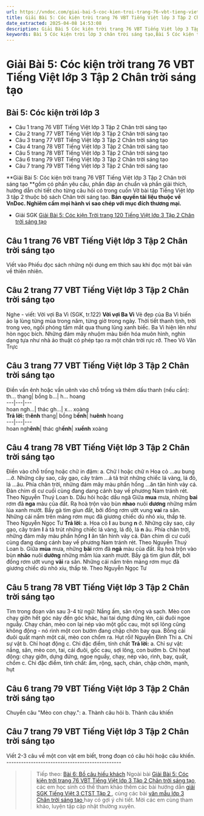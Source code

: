 ```yaml
---
url: https://vndoc.com/giai-bai-5-coc-kien-troi-trang-76-vbt-tieng-viet-lop-3-tap-2-chan-troi-sang-tao-294813
title: Giải Bài 5: Cóc kiện trời trang 76 VBT Tiếng Việt lớp 3 Tập 2 Chân trời sáng tạo - VnDoc.com
date_extracted: 2025-04-08 14:53:08
description: Giải Bài 5 Cóc kiện trời trang 76 VBT Tiếng Việt lớp 3 Tập 2 CTST được biên soạn nhằm giúp các em HS đạt kết quả tốt trong quá trình làm bài tập và học tập môn Tiếng Việt lớp 3.
keywords: Bài 5 Cóc kiện trời lớp 3 chân trời sáng tạo,Bài 5 Cóc kiện trời trang 76,giải Bài 5 Cóc kiện trời lớp 3,Bài 5 Cóc kiện trời lớp 3,giải vbt Bài 5 Cóc kiện trời lớp 3,Bài 5 Cóc kiện trời,tiếng việt lớp 3 chân trời sáng tạo,tiếng việt lớp 3 ctst,tiếng việt lớp 3,sách tiếng việt lớp 3,bài tập tiếng việt lớp 3
---
```


# Giải Bài 5: Cóc kiện trời trang 76 VBT Tiếng Việt lớp 3 Tập 2 Chân trời sáng tạo
## **Bài 5: Cóc kiện trời lớp 3**
  * Câu 1 trang 76 VBT Tiếng Việt lớp 3 Tập 2 Chân trời sáng tạo
  * Câu 2 trang 77 VBT Tiếng Việt lớp 3 Tập 2 Chân trời sáng tạo
  * Câu 3 trang 77 VBT Tiếng Việt lớp 3 Tập 2 Chân trời sáng tạo
  * Câu 4 trang 78 VBT Tiếng Việt lớp 3 Tập 2 Chân trời sáng tạo
  * Câu 5 trang 78 VBT Tiếng Việt lớp 3 Tập 2 Chân trời sáng tạo
  * Câu 6 trang 79 VBT Tiếng Việt lớp 3 Tập 2 Chân trời sáng tạo
  * Câu 7 trang 79 VBT Tiếng Việt lớp 3 Tập 2 Chân trời sáng tạo

**Giải Bài 5: Cóc kiện trời trang 76 VBT Tiếng Việt lớp 3 Tập 2 Chân trời sáng tạo **gồm có phần yêu cầu, phần đáp án chuẩn và phần giải thích, hướng dẫn chi tiết cho từng câu hỏi có trong cuốn Vở bài tập Tiếng Việt lớp 3 tập 2 thuộc bộ  sách Chân trời sáng tạo.
**Bản quyền tài liệu thuộc về VnDoc. Nghiêm cấm mọi hành vi sao chép với mục đích thương mại.**
  * Giải SGK [Giải Bài 5: Cóc kiện Trời trang 120 Tiếng Việt lớp 3 Tập 2 Chân trời sáng tạo](<https://vndoc.com/giai-bai-5-coc-kien-troi-trang-120-tieng-viet-lop-3-tap-2-chan-troi-sang-tao-292365>)

## **Câu 1 trang 76 VBT Tiếng Việt lớp 3 Tập 2 Chân trời sáng tạo**
Viết vào Phiếu đọc sách những nội dung em thích sau khi đọc một bài văn về thiên nhiên.
## **Câu 2 trang 77 VBT Tiếng Việt lớp 3 Tập 2 Chân trời sáng tạo**
Nghe - viết: Vời vợi Ba Vì \(SGK, tr.122\)
**Vời vợi Ba Vì**
Vẻ đẹp của Ba Vì biến ảo lạ lùng từng mùa trong năm, từng giờ trong ngày. Thời tiết thanh tịnh, trời trong veo, ngồi phóng tầm mắt qua thung lũng xanh biếc. Ba Vì hiện lên như hòn ngọc bích. Những đám mây nhuộm màu biến hóa muôn hình, nghìn dạng tựa như nhà ảo thuật có phép tạo ra một chân trời rực rỡ.
Theo Võ Văn Trực
## **Câu 3 trang 77 VBT Tiếng Việt lớp 3 Tập 2 Chân trời sáng tạo**
Điền vần ênh hoặc vần uênh vào chỗ trống và thêm dấu thanh \(nếu cần\):
th... thang| bồng b...| h... hoang  
---|---|---  
hoan ngh...| thác gh...| x... xoàng  
**Trả lời:**
th**ênh** thang| bồng b**ềnh**|  h**uênh** hoang  
---|---|---  
hoan ngh**ênh**|  thác gh**ềnh**|  x**uềnh** xoàng  
## **Câu 4 trang 78 VBT Tiếng Việt lớp 3 Tập 2 Chân trời sáng tạo**
Điền vào chỗ trống hoặc chữ in đậm:
a. Chữ l hoặc chữ n
Hoa cỏ ...au bung ...ở. Những cây sao, cây gạo, cây trám ...ả tả trút những chiếc lá vàng, lá đỏ, lá ...âu. Phía chân trời, những đám mây màu phấn hồng ...ăn tăn hình vảy cá. Đàn chim di cư cuối cùng đang dang cánh bay về phương Nam tránh rét.
Theo Nguyễn Thuý Loan
b. Dấu hỏi hoặc dấu ngã
Giữa **mua** mưa, những **bai** rơm đã **nga** màu của đất. Rạ hoà trộn vào bùn **nhao** nuôi **dương** những mầm lúa xanh mướt. Bầy gà tìm giun đất, bởi đống rơm ướt vung **vai** ra sân. Những cái nấm trên mảng rơm mục đã giương chiếc dù nhỏ xíu, thấp tè.
Theo Nguyễn Ngọc Tư
**Trả lời:**
a. Hoa cỏ **l** au bung **n** ở. Những cây sao, cây gạo, cây trám **l** ả tả trút những chiếc lá vàng, lá đỏ, lá **n** âu. Phía chân trời, những đám mây màu phấn hồng **l** ăn tăn hình vảy cá. Đàn chim di cư cuối cùng đang dang cánh bay về phương Nam tránh rét.
Theo Nguyễn Thuý Loan
b. Giữa **mùa** mưa, những **bãi** rơm đã **ngả** màu của đất. Rạ hoà trộn vào bùn **nhão** nuôi **dưỡng** những mầm lúa xanh mướt. Bầy gà tìm giun đất, bởi đống rơm ướt vung **vãi** ra sân. Những cái nấm trên mảng rơm mục đã giương chiếc dù nhỏ xíu, thấp tè.
Theo Nguyễn Ngọc Tư
## **Câu 5 trang 78 VBT Tiếng Việt lớp 3 Tập 2 Chân trời sáng tạo**
Tìm trong đoạn văn sau 3-4 từ ngữ:
Nắng ấm, sân rộng và sạch. Mèo con chạy giỡn hết góc này đến góc khác, hai tai dựng đứng lên, cái đuôi ngoe nguẫy. Chạy chán, mèo con lại nép vào một gốc cau, một sợi lông cũng không động - nó rình một con bướm đang chập chờn bay qua. Bỗng cái đuôi quất mạnh một cái, mèo con chồm ra. Hụt rồi\!
Nguyễn Đình Thi
a. Chỉ sự vật
b. Chỉ hoạt động
c. Chỉ đặc điểm, tính chất
**Trả lời:**
a. Chỉ sự vật: nắng, sân, mèo con, tai, cái đuôi, gốc cau, sợi lông, con bướm
b. Chỉ hoạt động: chạy giỡn, dựng đứng, ngoe nguẩy, chạy, nép vào, rình, bay, quất, chồm
c. Chỉ đặc điểm, tính chất: ấm, rộng, sạch, chán, chập chờn, mạnh, hụt
## **Câu 6 trang 79 VBT Tiếng Việt lớp 3 Tập 2 Chân trời sáng tạo**
Chuyển câu "Mèo con chạy.":
a. Thành câu hỏi
b. Thành câu khiến
## **Câu 7 trang 79 VBT Tiếng Việt lớp 3 Tập 2 Chân trời sáng tạo**
Viết 2-3 câu về một con vật em biết, trong đoạn có câu hỏi hoặc câu khiến.
\-----------------------------------------------
>> Tiếp theo: [Bài 6: Bồ câu hiếu khách](<https://vndoc.com/giai-bai-6-bo-cau-hieu-khach-trang-80-vbt-tieng-viet-lop-3-tap-2-chan-troi-sang-tao-294817>)
Ngoài bài [Giải Bài 5: Cóc kiện trời trang 76 VBT Tiếng Việt lớp 3 Tập 2 Chân trời sáng tạo](<https://vndoc.com/giai-bai-5-coc-kien-troi-trang-76-vbt-tieng-viet-lop-3-tap-2-chan-troi-sang-tao-294813>), các em học sinh có thể tham khảo thêm các bài hướng dẫn [ giải SGK Tiếng Việt 3 CTST Tập 2 ](<https://vndoc.com/tieng-viet-lop-3-ctst-tap2>) , cùng các bài [ văn mẫu lớp 3 Chân trời sáng tạo ](<https://vndoc.com/tap-lam-van-lop-3ctst>) hay có gợi ý chi tiết. Mời các em cùng tham khảo, luyện tập cập nhật thường xuyên.
